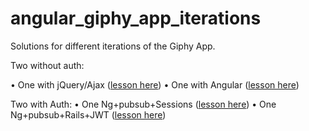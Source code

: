 # angular_giphy_app_iterations

Solutions for different iterations of the Giphy App. 

Two without auth:

• One with jQuery/Ajax ([lesson here](https://github.com/ga-students/wdi-remote-matey/blob/master/unit_03/w09d01/instructor_notes/ajax_with_jquery.md))
• One with Angular ([lesson here](https://github.com/ga-students/wdi-remote-matey/blob/master/unit_03/w09d05/instructor_notes/finish_crud_with_http.md))

Two with Auth:
• One Ng+pubsub+Sessions ([lesson here](https://github.com/ga-students/wdi-remote-matey/blob/master/unit_03/w10d02/instructor_notes/auth_broadcast_emit_on.md))
• One Ng+pubsub+Rails+JWT ([lesson here](https://github.com/ga-students/wdi-remote-matey/blob/master/unit_04/w13d02/instructor_notes/auth.md))

